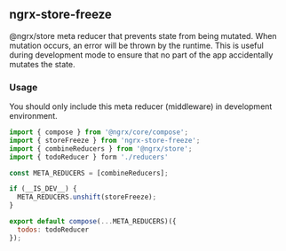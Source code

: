 ## ngrx-store-freeze

@ngrx/store meta reducer that prevents state from being mutated. When mutation occurs, an error will be thrown by
the runtime. This is useful during development mode to ensure that no part of the app accidentally mutates the state.

### Usage

You should only include this meta reducer (middleware) in development environment.

```js
import { compose } from '@ngrx/core/compose';
import { storeFreeze } from 'ngrx-store-freeze';
import { combineReducers } from '@ngrx/store';
import { todoReducer } form './reducers'

const META_REDUCERS = [combineReducers];

if (__IS_DEV__) {
  META_REDUCERS.unshift(storeFreeze);
}

export default compose(...META_REDUCERS)({
  todos: todoReducer
});
```
